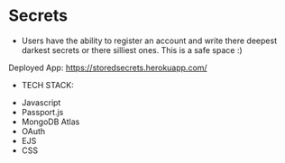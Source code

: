 # Secrets

*  Users have the ability to register an account and write there deepest darkest secrets or there silliest ones. This is a safe space :)

Deployed App: https://storedsecrets.herokuapp.com/

*   TECH STACK:
-   Javascript
-   Passport.js
-   MongoDB Atlas
-   OAuth
-   EJS
-   CSS

